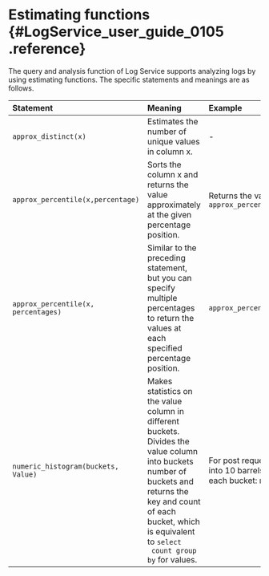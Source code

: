 # Estimating functions {#LogService_user_guide_0105 .reference}

The query and analysis function of Log Service supports analyzing logs by using estimating functions. The specific statements and meanings are as follows.

|Statement|Meaning|Example |
|:--------|:------|:-------|
|`approx_distinct(x)`|Estimates the number of unique values in column x.|-|
|`approx_percentile(x,percentage)`|Sorts the column x and returns the value approximately at the given percentage position.|Returns the value at the half position: `approx_percentile(x,0.5)`|
|`approx_percentile(x, percentages)`|Similar to the preceding statement, but you can specify multiple percentages to return the values at each specified percentage position.|`approx_percentile(x,array[0.1,0.2])`|
|`numeric_histogram(buckets, Value)`|Makes statistics on the value column in different buckets.  Divides the value column into buckets number of buckets and returns the key and count of each bucket, which is equivalent to `select  count group by` for values.|For post requests, divide the delay into 10 barrels, returns the size of each bucket: method: `method:POST | select numeric_histogram(10,latency)`|

